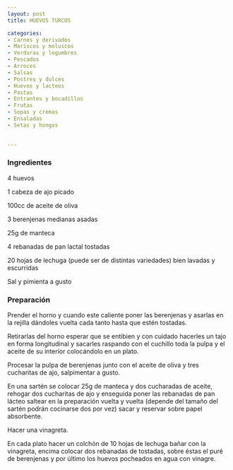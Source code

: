 ```yaml
---
layout: post
title: HUEVOS TURCOS

categories:
- Carnes y derivados
- Mariscos y moluscos
- Verduras y legumbres
- Pescados
- Arroces
- Salsas
- Postres y dulces
- Huevos y lacteos
- Pastas
- Entrantes y bocadillos
- Frutas
- Sopas y cremas
- Ensaladas
- Setas y hongos
 

---
```

<h3>Ingredientes</h3>

4 huevos

1 cabeza de ajo picado

100cc de aceite de oliva

3 berenjenas medianas asadas

25g de manteca

4 rebanadas de pan lactal tostadas

20 hojas de lechuga (puede ser de distintas variedades) bien lavadas y escurridas

Sal y pimienta a gusto

<h3>Preparación</h3>

Prender el horno y cuando este caliente poner las berenjenas y asarlas en la rejilla dándoles vuelta cada tanto hasta que estén tostadas.

Retirarlas del horno esperar que se entibien y con cuidado hacerles un tajo en forma longitudinal y sacarles raspando con el cuchillo toda la pulpa y el aceite de su interior colocándolo en un plato.

Procesar la pulpa de berenjenas junto con el aceite de oliva y tres cucharitas de ajo, salpimentar a gusto.

En una sartén se colocar 25g de manteca y dos cucharadas de aceite, rehogar dos cucharitas de ajo y enseguida poner las rebanadas de pan lácteo saltear en la preparación vuelta y vuelta (depende del tamaño del sartén podrán cocinarse dos por vez) sacar y reservar sobre papel absorbente.

Hacer una vinagreta.

En cada plato hacer un colchón de 10 hojas de lechuga bañar con la vinagreta, encima colocar dos rebanadas de tostadas, sobre éstas el puré de berenjenas y por último los huevos pocheados en agua con vinagre.

